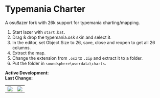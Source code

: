 # Typemania Charter
A osu!lazer fork with 26k support for typemania charting/mapping.

1. Start lazer with `start.bat`.
2. Drag & drop the typemania.osk skin and select it.
3. In the editor, set Object Size to 26, save, close and reopen to get all 26 columns.
4. Extract the map.
5. Change the extension from `.osz` to `.zip` and extract it to a folder.
6. Put the folder in `soundsphere\userdata\charts`.

**Active Development:** <br>
**Last Change:** <br>

| | |
| :---: | :---: |
| ![](/Screenshots/.png) | ![](/Screenshots/.png) |
